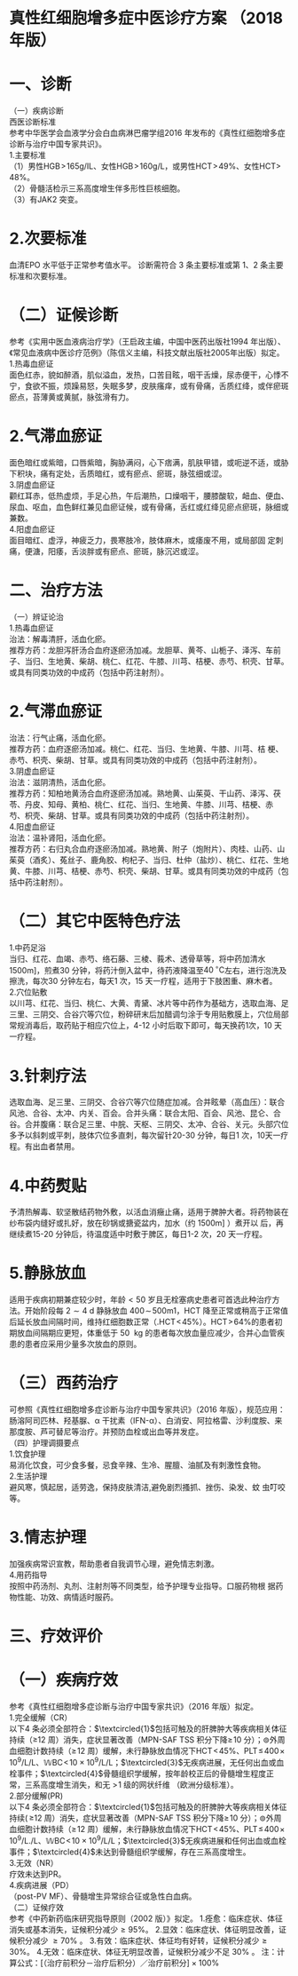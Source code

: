 # 真性红细胞增多症中医诊疗方案 （2018 年版）  
# 一、诊断  
（一）疾病诊断  
西医诊断标准  
参考中华医学会血液学分会白血病淋巴瘤学组2016 年发布的《真性红细胞增多症诊断与治疗中国专家共识》。  
1.主要标准  
（1）男性$\mathrm{HGB}\!>\!165\mathrm{g/I}$L、女性$\mathrm{HGB}\!>\!160\mathrm{g/L}$，或男性$\mathrm{HCT}\!>\!49\%$、女性HCT$>\!48\%$。  
（2）骨髓活检示三系高度增生伴多形性巨核细胞。  
（3）有JAK2 突变。  
# 2.次要标准  
血清EPO 水平低于正常参考值水平。 诊断需符合 3 条主要标准或第 1、2 条主要标准和次要标准。  
# （二）证候诊断  
参考《实用中医血液病治疗学》（王启政主编，中国中医药出版社1994 年出版）、《常见血液病中医诊疗范例》（陈信义主编，科技文献出版社2005年出版）拟定。  
1.热毒血瘀证  
面色红赤，貌如醉酒，肌似溢血，发热，口苦目眩，咽干舌燥，尿赤便干，心悸不宁，食欲不振，烦躁易怒，失眠多梦，皮肤瘙痒，或有骨痛，舌质红绛，或伴瘀斑瘀点，苔薄黄或黄腻，脉弦滑有力。  
# 2.气滞血瘀证  
面色暗红或紫暗，口唇紫暗，胸胁满闷，心下痞满，肌肤甲错，或呃逆不适，或胁下积块，痛有定处，舌质暗红，或有瘀点、瘀斑，脉弦细或涩。  
3.阴虚血瘀证  
颧红耳赤，低热虚烦，手足心热，午后潮热，口燥咽干，腰膝酸软，衄血、便血、尿血、呕血，血色鲜红兼见血瘀证候，或有骨痛，舌红或红绛见瘀点瘀斑，脉细或兼数。  
4.阳虚血瘀证  
面目暗红、虚浮，神疲乏力，畏寒肢冷，肢体麻木，或痿废不用，或局部固 定刺痛，便溏，阳痿，舌淡胖或有瘀点、瘀斑，脉沉迟或涩。  
# 二、治疗方法  
（一）辨证论治  
1.热毒血瘀证  
治法：解毒清肝，活血化瘀。  
推荐方药：龙胆泻肝汤合血府逐瘀汤加减。龙胆草、黄芩、山栀子、泽泻、车前子、当归、生地黄、柴胡、桃仁、红花、牛膝、川芎、桔梗、赤芍、枳壳、甘草。或具有同类功效的中成药（包括中药注射剂）。  
# 2.气滞血瘀证  
治法：行气止痛，活血化瘀。  
推荐方药：血府逐瘀汤加减。桃仁、红花、当归、生地黄、牛膝、川芎、桔 梗、赤芍、枳壳、柴胡、甘草。或具有同类功效的中成药（包括中药注射剂）。  
3.阴虚血瘀证  
治法：滋阴清热，活血化瘀。  
推荐方药：知柏地黄汤合血府逐瘀汤加减。熟地黄、山茱萸、干山药、泽泻、茯苓、丹皮、知母、黄柏、桃仁、红花、当归、生地黄、牛膝、川芎、桔梗、赤 芍、枳壳、柴胡、甘草。或具有同类功效的中成药（包括中药注射剂）。  
4.阳虚血瘀证  
治法：温补肾阳，活血化瘀。  
推荐方药：右归丸合血府逐瘀汤加减。熟地黄、附子（炮附片）、肉桂、山药、山茱萸（酒炙）、菟丝子、鹿角胶、枸杞子、当归、杜仲（盐炒）、桃仁、红花、生地黄、牛膝、川芎、桔梗、赤芍、枳壳、柴胡、甘草。或具有同类功效的中成药（包括中药注射剂）。  
# （二）其它中医特色疗法  
1.中药足浴  
当归、红花、血竭、赤芍、络石藤、三棱、莪术、透骨草等，将中药加清水$1500\mathrm{m}]$，煎煮30 分钟，将药汁倒入盆中，待药液降温至$40\,^{\circ}\mathrm{C}$左右，进行泡洗及擦洗，每次30 分钟左右，每天1 次，15 天一疗程，适用于下肢困重、麻木者。  
2.穴位贴敷  
以川芎、红花、当归、桃仁、大黄、青黛、冰片等中药作为基础方，选取血海、足三里、三阴交、合谷穴等穴位，粉碎研末后加醋调匀涂于专用贴敷膜上，穴位局部常规消毒后，取药贴于相应穴位上，4-12 小时后取下即可，每天换药1次，10 天一疗程。  
# 3.针刺疗法  
选取血海、足三里、三阴交、合谷穴等穴位随症加减。合并眩晕（高血压）：联合风池、合谷、太冲、内关、百会。合并头痛：联合太阳、百会、风池、昆仑、合谷。合并腹痛：联合足三里、中脘、天枢、三阴交、太冲、合谷、关元。头部穴位多予以斜刺或平刺，肢体穴位多直刺，每次留针20-30 分钟，每日1 次，10天一疗程。有出血者禁用。  
# 4.中药熨贴  
予清热解毒、软坚散结药物外敷，以活血消癥止痛，适用于脾肿大者。将药物装在纱布袋内缝好或扎好，放在砂锅或搪瓷盆内，加水（约 $1500\mathrm{m}]$ ）煮开以 后，再继续煮15-20 分钟后，待温度适中时敷于脾区，每日1-2 次，20 天一疗程。  
# 5.静脉放血  
适用于疾病初期兼症较少时，年龄${<}50$ 岁且无栓塞病史患者可首选此种治疗方法。开始阶段每 $2{\sim}4$ d 静脉放血 $400\!\sim\!500\mathrm{m}1$，HCT 降至正常或稍高于正常值后延长放血间隔时间，维持红细胞数正常（$.\mathrm{HCT}\!<\!45\%$）。$\mathrm{HCT}\!>\!64\%$的患者初期放血间隔期应更短，体重低于 $50~\mathrm{~kg}$ 的患者每次放血量应减少，合并心血管疾患的患者应采用少量多次放血的原则。  
# （三）西药治疗  
可参照《真性红细胞增多症诊断与治疗中国专家共识》（2016 年版），规范应用：肠溶阿司匹林、羟基脲、$\upalpha$ 干扰素（IFN-α）、白消安、阿拉格雷、沙利度胺、来那度胺、芦可替尼等治疗。并预防血栓或出血等并发症。  
（四）护理调摄要点  
1.饮食护理  
易消化饮食，可少食多餐，忌食辛辣、生冷、腥膻、油腻及有刺激性食物。  
2.生活护理  
避风寒，慎起居，适劳逸，保持皮肤清洁,避免剧烈搔抓、挫伤、染发、蚊 虫叮咬等。  
# 3.情志护理  
加强疾病常识宣教，帮助患者自我调节心理，避免情志刺激。  
4.用药指导  
按照中药汤剂、丸剂、注射剂等不同类型，给予护理专业指导。口服药物根 据药物性能、功效、病情适时服药。  
# 三、疗效评价  
# （一）疾病疗效  
参考《真性红细胞增多症诊断与治疗中国专家共识》（2016 年版）拟定。  
1.完全缓解（CR）  
以下4 条必须全部符合：$\textcircled{1}$包括可触及的肝脾肿大等疾病相关体征持续（≥12 周）消失，症状显著改善（MPN-SAF TSS 积分下降$\geqslant\!10$ 分）；$\circledcirc$外周血细胞计数持续（$\geqslant\!12$ 周）缓解，未行静脉放血情况下$\mathrm{HCT}\!<\!45\%$、$\mathrm{PLT}\!\leqslant\!400\!\times\!10^{9}/\mathrm{L}$/L、$\mathbb{W}\mathrm{BC}\!<\!10\times10^{9}/\mathrm{L}$/L；$\textcircled{3}$无疾病进展，无任何出血或血栓事件；$\textcircled{4}$骨髓组织学缓解，按年龄校正后的骨髓增生程度正常，三系高度增生消失，和无 $>\!1$  级的网状纤维 （欧洲分级标准）。  
2.部分缓解(PR)  
以下4 条必须全部符合：$\textcircled{1}$包括可触及的肝脾肿大等疾病相关体征持续$(\,\geqslant$12 周）消失，症状显著改善（MPN-SAF TSS 积分下降$\geqslant\!10$ 分）；$\circledcirc$外周血细胞计数持续（$\geqslant\!12$ 周）缓解，未行静脉放血情况下$\mathrm{HCT}\!<\!45\%$、$\mathrm{{PLT}\!\leqslant\!400\!\times\!10^{9}/L}.$/L、$\mathbb{W}\mathrm{BC}\!<\!10\times10^{9}/\mathrm{L}$/L；$\textcircled{3}$无疾病进展和任何出血或血栓事件；$\textcircled{4}$未达到骨髓组织学缓解，存在三系高度增生。  
3.无效（NR）  
疗效未达到PR。  
4.疾病进展（PD）  
（post-PV MF）、骨髓增生异常综合征或急性白血病。  
（二）证候疗效  
参考《中药新药临床研究指导原则（2002 版）》拟定。 1.痊愈：临床症状、体征消失或基本消失，证候积分减少${\geqslant}95\%$。 2.显效：临床症状、体征明显改善，证候积分减少 ${\geqslant}70\%$ 。  3.有效：临床症状、体征均有好转，证候积分减少${\geqslant}30\%$。 4.无效：临床症状、体征无明显改善，证候积分减少不足 $30\%$ 。  注：计算公式：[（治疗前积分－治疗后积分）／治疗前积分$]\times100\%$  
